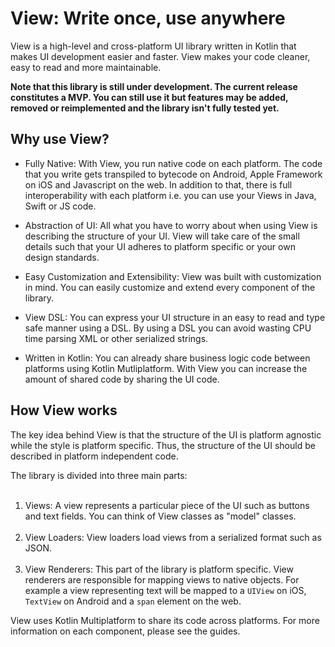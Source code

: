 # View: Write once, use anywhere

View is a high-level and cross-platform UI library written in Kotlin that 
makes UI development easier and faster. View makes your code cleaner, easy
to read and more maintainable.

**Note that this library is still under development. The current release
constitutes a MVP. You can still use it but features may be added,
removed or reimplemented and the library isn't fully tested yet.**

## Why use View?

- Fully Native: With View, you run native code on each platform. The code
that you write gets transpiled to bytecode on Android, Apple Framework on
iOS and Javascript on the web. In addition to that, there is full interoperability
with each platform i.e. you can use your Views in Java, Swift or JS code.

- Abstraction of UI: All what you have to worry about when using View is describing
the structure of your UI. View will take care of the small details such that your
UI adheres to platform specific or your own design standards.

- Easy Customization and Extensibility: View was built with customization in mind.
You can easily customize and extend every component of the library.

- View DSL: You can express your UI structure in an easy to read and type safe
manner using a DSL. By using a DSL you can avoid wasting CPU time parsing XML or
other serialized strings.

- Written in Kotlin: You can already share business logic code between platforms
using Kotlin Mutliplatform. With View you can increase the amount of shared code
by sharing the UI code.


## How View works

The key idea behind View is that the structure of the UI is platform agnostic
while the style is platform specific. Thus, the structure of the UI
should be described in platform independent code.

The library is divided into three main parts:
<br><br>
1) Views: A view represents a particular piece of the UI such as buttons and
text fields. You can think of View classes as "model" classes.
<br><br>
2) View Loaders: View loaders load views from a serialized format such as JSON.
<br><br>
3) View Renderers: This part of the library is platform specific. View renderers
are responsible for mapping views to native objects. For example a view
representing text will be mapped to a `UIView` on iOS, `TextView` on Android and
a `span` element on the web.

View uses Kotlin Multiplatform to share its code across platforms. 
For more information on each component, please see the guides.

